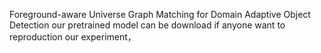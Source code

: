 Foreground-aware Universe Graph Matching for Domain Adaptive Object Detection
our pretrained model can be download
if anyone want to reproduction our experiment，
